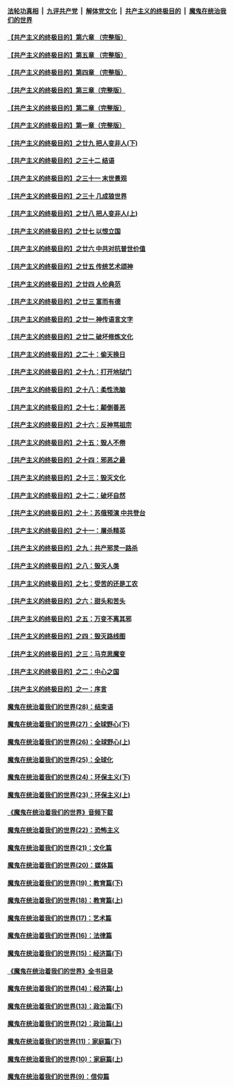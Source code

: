 ####  [法轮功真相](../../../../basic/blob/master/README.md?t=06301102) &nbsp;|&nbsp; [九评共产党](../../../../9ping.md/blob/master/README.md?t=06301102) &nbsp;|&nbsp; [解体党文化](../../../../jtdwh.md/blob/master/README.md?t=06301102)  &nbsp;|&nbsp; [共产主义的终极目的](../../../../gczydzjmd.md/blob/master/README.md?t=06301102) &nbsp;|&nbsp; [魔鬼在统治我们的世界](../../../../mgztzwmdsj.md/blob/master/README.md?t=06301102) 

#### [【共产主义的终极目的】第六章 （完整版）](../pages/nsc422/n11428913.md?t=06301102) 

#### [【共产主义的终极目的】第五章 （完整版）](../pages/nsc422/n11428912.md?t=06301102) 

#### [【共产主义的终极目的】第四章 （完整版）](../pages/nsc422/n11428907.md?t=06301102) 

#### [【共产主义的终极目的】第三章（完整版）](../pages/nsc422/n11428848.md?t=06301102) 

#### [【共产主义的终极目的】第二章（完整版）](../pages/nsc422/n11428831.md?t=06301102) 

#### [【共产主义的终极目的】第一章（完整版）](../pages/nsc422/n11417651.md?t=06301102) 

#### [【共产主义的终极目的】之廿九 把人变非人(下)](../pages/nsc422/n11344140.md?t=06301102) 

#### [【共产主义的终极目的】之三十二 结语](../pages/nsc422/n11360535.md?t=06301102) 

#### [【共产主义的终极目的】之三十一 末世景观](../pages/nsc422/n11351129.md?t=06301102) 

#### [【共产主义的终极目的】之三十 几成狼世界](../pages/nsc422/n11348280.md?t=06301102) 

#### [【共产主义的终极目的】之廿八 把人变非人(上)](../pages/nsc422/n11340492.md?t=06301102) 

#### [【共产主义的终极目的】之廿七 以恨立国](../pages/nsc422/n11336944.md?t=06301102) 

#### [【共产主义的终极目的】之廿六 中共对抗普世价值](../pages/nsc422/n11324785.md?t=06301102) 

#### [【共产主义的终极目的】之廿五 传统艺术颂神](../pages/nsc422/n11296396.md?t=06301102) 

#### [【共产主义的终极目的】之廿四 人伦典范](../pages/nsc422/n11296397.md?t=06301102) 

#### [【共产主义的终极目的】之廿三 富而有德](../pages/nsc422/n11283598.md?t=06301102) 

#### [【共产主义的终极目的】之廿一 神传语言文字](../pages/nsc422/n11263265.md?t=06301102) 

#### [【共产主义的终极目的】之廿二 破坏修炼文化](../pages/nsc422/n11245728.md?t=06301102) 

#### [【共产主义的终极目的】之二十：偷天换日](../pages/nsc422/n11238846.md?t=06301102) 

#### [【共产主义的终极目的】之十九：打开地狱门](../pages/nsc422/n11206376.md?t=06301102) 

#### [【共产主义的终极目的】之十八：柔性洗脑](../pages/nsc422/n11199994.md?t=06301102) 

#### [【共产主义的终极目的】之十七：颠倒善恶](../pages/nsc422/n11179782.md?t=06301102) 

#### [【共产主义的终极目的】之十六：反神骂祖宗](../pages/nsc422/n11166798.md?t=06301102) 

#### [【共产主义的终极目的】之十五：毁人不倦](../pages/nsc422/n11166792.md?t=06301102) 

#### [【共产主义的终极目的】之十四：邪恶之最](../pages/nsc422/n11150249.md?t=06301102) 

#### [【共产主义的终极目的】之十三：毁灭文化](../pages/nsc422/n11135227.md?t=06301102) 

#### [【共产主义的终极目的】之十二：破坏自然](../pages/nsc422/n11135214.md?t=06301102) 

#### [【共产主义的终极目的】之十：苏俄预演 中共登台](../pages/nsc422/n11118424.md?t=06301102) 

#### [【共产主义的终极目的】之十一：屠杀精英](../pages/nsc422/n11118442.md?t=06301102) 

#### [【共产主义的终极目的】之九：共产邪灵一路杀](../pages/nsc422/n11114139.md?t=06301102) 

#### [【共产主义的终极目的】之八：毁灭人类](../pages/nsc422/n11108503.md?t=06301102) 

#### [【共产主义的终极目的】之七：受苦的还是工农](../pages/nsc422/n11101809.md?t=06301102) 

#### [【共产主义的终极目的】之六：甜头和苦头](../pages/nsc422/n11096971.md?t=06301102) 

#### [【共产主义的终极目的】之五：万变不离其邪](../pages/nsc422/n11091285.md?t=06301102) 

#### [【共产主义的终极目的】之四：毁灭路线图](../pages/nsc422/n11086284.md?t=06301102) 

#### [【共产主义的终极目的】之三：马克思魔变](../pages/nsc422/n11061941.md?t=06301102) 

#### [【共产主义的终极目的】之二：中心之国](../pages/nsc422/n11047728.md?t=06301102) 

#### [【共产主义的终极目的】之一：序言](../pages/nsc422/n11086077.md?t=06301102) 

#### [魔鬼在统治着我们的世界(28)：结束语](../pages/nsc422/n10936246.md?t=06301102) 

#### [魔鬼在统治着我们的世界(27)：全球野心(下)](../pages/nsc422/n10928319.md?t=06301102) 

#### [魔鬼在统治着我们的世界(26)：全球野心(上)](../pages/nsc422/n10900318.md?t=06301102) 

#### [魔鬼在统治着我们的世界(25)：全球化](../pages/nsc422/n10788205.md?t=06301102) 

#### [魔鬼在统治着我们的世界(24)：环保主义(下)](../pages/nsc422/n10695307.md?t=06301102) 

#### [魔鬼在统治着我们的世界(23)：环保主义(上)](../pages/nsc422/n10688613.md?t=06301102) 

#### [《魔鬼在统治着我们的世界》音频下载](../pages/nsc422/n10635553.md?t=06301102) 

#### [魔鬼在统治着我们的世界(22)：恐怖主义](../pages/nsc422/n10614727.md?t=06301102) 

#### [魔鬼在统治着我们的世界(21)：文化篇](../pages/nsc422/n10597706.md?t=06301102) 

#### [魔鬼在统治着我们的世界(20)：媒体篇](../pages/nsc422/n10586579.md?t=06301102) 

#### [魔鬼在统治着我们的世界(19)：教育篇(下)](../pages/nsc422/n10564808.md?t=06301102) 

#### [魔鬼在统治着我们的世界(18)：教育篇(上)](../pages/nsc422/n10526970.md?t=06301102) 

#### [魔鬼在统治着我们的世界(17)：艺术篇](../pages/nsc422/n10499093.md?t=06301102) 

#### [魔鬼在统治着我们的世界(16)：法律篇](../pages/nsc422/n10485969.md?t=06301102) 

#### [魔鬼在统治着我们的世界(15)：经济篇(下)](../pages/nsc422/n10469975.md?t=06301102) 

#### [《魔鬼在统治着我们的世界》全书目录](../pages/nsc422/n10464261.md?t=06301102) 

#### [魔鬼在统治着我们的世界(14)：经济篇(上)](../pages/nsc422/n10457370.md?t=06301102) 

#### [魔鬼在统治着我们的世界(13)：政治篇(下)](../pages/nsc422/n10448270.md?t=06301102) 

#### [魔鬼在统治着我们的世界(12)：政治篇(上)](../pages/nsc422/n10444576.md?t=06301102) 

#### [魔鬼在统治着我们的世界(11)：家庭篇(下)](../pages/nsc422/n10440961.md?t=06301102) 

#### [魔鬼在统治着我们的世界(10)：家庭篇(上)](../pages/nsc422/n10435448.md?t=06301102) 

#### [魔鬼在统治着我们的世界(9)：信仰篇](../pages/nsc422/n10432159.md?t=06301102) 

